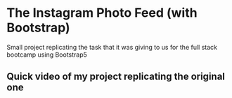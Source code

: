 <h1>The Instagram Photo Feed (with Bootstrap)</h1>
   <p>Small project replicating the task that it was giving to us for the full stack bootcamp using Bootstrap5 </p>
      <h2>Quick video of my project replicating the original one</h2>
     
